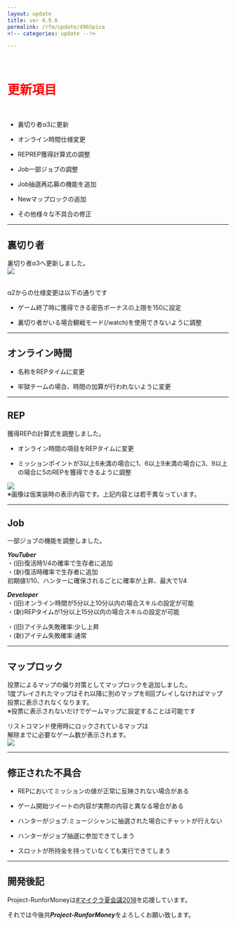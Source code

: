```yaml
---
layout: update
title: ver 4.9.6
permalink: /rfm/update/496Spica 
<!-- categories: update --!>

---
```

<br>
<h1 id="1"><font color="red">更新項目</font></h1><br>

+ <span class="red-badge">裏切り者</span>α3に更新    

+ <span class="green-badge">オンライン時間</span>仕様変更  

+ <span class="blue-badge">REP</span>REP獲得計算式の調整    

+ <span class="green-badge">Job</span>一部ジョブの調整   

+ <span class="red-badge">Job抽選</span>再応募の機能を追加     

+ <span class="yellow-badge">New</span>マップロックの追加    

+ <span class="green-badge">その他</span>様々な不具合の修正 


----------------------------------------------------
## 裏切り者  

裏切り者α3へ更新しました。  
<a><img src="https://web.njj12.net/public/images/rfm/uragiri.png"></a><br><br>

α2からの仕様変更は以下の通りです  

+ ゲーム終了時に獲得できる密告ボーナスの上限を150に設定  

+ 裏切り者がいる場合観戦モード(/watch)を使用できないように調整  


----------------------------------------------------
## オンライン時間  


+ 名称をREPタイムに変更  

+ 牢獄チームの場合、時間の加算が行われないように変更 


----------------------------------------------------
## REP  

獲得REPの計算式を調整しました。  

+ オンライン時間の項目をREPタイムに変更  

+ ミッションポイントが3以上6未満の場合に1、6以上9未満の場合に3、9以上の場合に5のREPを獲得できるように調整  

<img src="https://web.njj12.net/public/images/rfm/rep2.png"><br>
※画像は仮実装時の表示内容です。上記内容とは若干異なっています。  

----------------------------------------------------
## Job  

一部ジョブの機能を調整しました。  

***YouTuber***  
・(旧)復活時1/4の確率で生存者に追加  
・(新)復活時確率で生存者に追加  
      初期値1/10、ハンターに確保されるごとに確率が上昇、最大で1/4  

***Developer***  
・(旧)オンライン時間が5分以上10分以内の場合スキルの設定が可能    
・(新)REPタイムが1分以上15分以内の場合スキルの設定が可能   

・(旧)アイテム失敗確率:少し上昇  
・(新)アイテム失敗確率:通常     


----------------------------------------------------
## マップロック        


投票によるマップの偏り対策としてマップロックを追加しました。  
1度プレイされたマップはそれ以降に別のマップを8回プレイしなければマップ投票に表示されなくなります。  
※投票に表示されないだけでゲームマップに設定することは可能です  

リストコマンド使用時にロックされているマップは  
解除までに必要なゲーム数が表示されます。  
<img src="https://web.njj12.net/public/images/rfm/maprockcount.png"><br>

----------------------------------------------------
## 修正された不具合      


+ REPにおいてミッションの値が正常に反映されない場合がある  

+ ゲーム開始ツイートの内容が実際の内容と異なる場合がある    

+ ハンターがジョブ:ミュージシャンに抽選された場合にチャットが行えない    

+ ハンターがジョブ抽選に参加できてしまう     

+ スロットが所持金を持っていなくても実行できてしまう     


----------------------------------------------------
## 開発後記  

Project-RunforMoneyは[#マイクラ夏会議2018](https://twitter.com/hashtag/%E3%83%9E%E3%82%A4%E3%82%AF%E3%83%A9%E5%A4%8F%E4%BC%9A%E8%AD%B02018)を応援しています。
 



それでは今後共***Project-RunforMoney***をよろしくお願い致します。<br>
